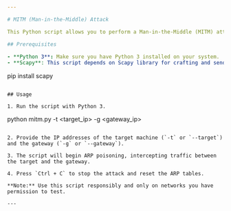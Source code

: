 ```yaml
---

# MITM (Man-in-the-Middle) Attack

This Python script allows you to perform a Man-in-the-Middle (MITM) attack on a local network. It utilizes ARP (Address Resolution Protocol) poisoning to intercept traffic between a target machine and the gateway.

## Prerequisites

- **Python 3**: Make sure you have Python 3 installed on your system.
- **Scapy**: This script depends on Scapy library for crafting and sending packets. You can install it via pip:
  ```
  pip install scapy
  ```

## Usage

1. Run the script with Python 3.
   ```
   python mitm.py -t <target_ip> -g <gateway_ip>
   ```

2. Provide the IP addresses of the target machine (`-t` or `--target`) and the gateway (`-g` or `--gateway`).

3. The script will begin ARP poisoning, intercepting traffic between the target and the gateway.

4. Press `Ctrl + C` to stop the attack and reset the ARP tables.

**Note:** Use this script responsibly and only on networks you have permission to test.

---
```

